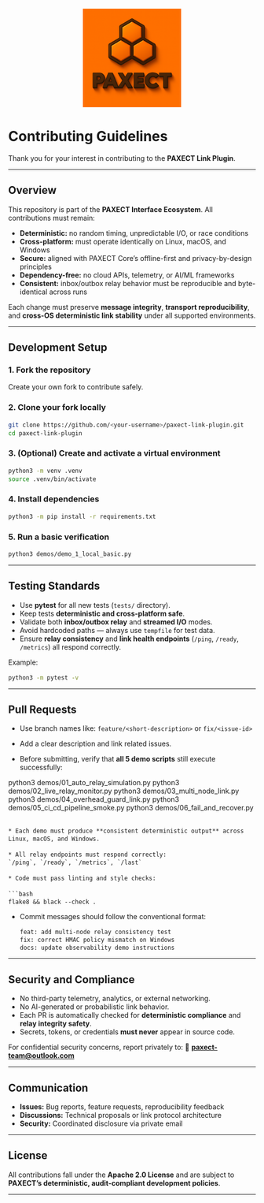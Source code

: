 <p align="center">
  <img src="ChatGPT%20Image%202%20okt%202025%2C%2022_33_51.png" alt="PAXECT logo" width="200"/>
</p>



# **Contributing Guidelines**

Thank you for your interest in contributing to the **PAXECT Link Plugin**.

---

## Overview

This repository is part of the **PAXECT Interface Ecosystem**.
All contributions must remain:

* **Deterministic:** no random timing, unpredictable I/O, or race conditions
* **Cross-platform:** must operate identically on Linux, macOS, and Windows
* **Secure:** aligned with PAXECT Core’s offline-first and privacy-by-design principles
* **Dependency-free:** no cloud APIs, telemetry, or AI/ML frameworks
* **Consistent:** inbox/outbox relay behavior must be reproducible and byte-identical across runs

Each change must preserve **message integrity**, **transport reproducibility**,
and **cross-OS deterministic link stability** under all supported environments.

---

## Development Setup

### 1. Fork the repository

Create your own fork to contribute safely.

### 2. Clone your fork locally

```bash
git clone https://github.com/<your-username>/paxect-link-plugin.git
cd paxect-link-plugin
```

### 3. (Optional) Create and activate a virtual environment

```bash
python3 -m venv .venv
source .venv/bin/activate
```

### 4. Install dependencies

```bash
python3 -m pip install -r requirements.txt
```

### 5. Run a basic verification

```bash
python3 demos/demo_1_local_basic.py
```

---

## Testing Standards

* Use **pytest** for all new tests (`tests/` directory).
* Keep tests **deterministic and cross-platform safe**.
* Validate both **inbox/outbox relay** and **streamed I/O** modes.
* Avoid hardcoded paths — always use `tempfile` for test data.
* Ensure **relay consistency** and **link health endpoints** (`/ping`, `/ready`, `/metrics`) all respond correctly.

Example:

```bash
python3 -m pytest -v
```

---

## Pull Requests

* Use branch names like:
  `feature/<short-description>` or `fix/<issue-id>`

* Add a clear description and link related issues.

* Before submitting, verify that **all 5 demo scripts** still execute successfully:

python3 demos/01_auto_relay_simulation.py
python3 demos/02_live_relay_monitor.py
python3 demos/03_multi_node_link.py
python3 demos/04_overhead_guard_link.py
python3 demos/05_ci_cd_pipeline_smoke.py
python3 demos/06_fail_and_recover.py

  ```

* Each demo must produce **consistent deterministic output** across Linux, macOS, and Windows.

* All relay endpoints must respond correctly:
  `/ping`, `/ready`, `/metrics`, `/last`

* Code must pass linting and style checks:

  ```bash
  flake8 && black --check .
  ```

* Commit messages should follow the conventional format:

  ```
  feat: add multi-node relay consistency test
  fix: correct HMAC policy mismatch on Windows
  docs: update observability demo instructions
  ```

---

## Security and Compliance

* No third-party telemetry, analytics, or external networking.
* No AI-generated or probabilistic link behavior.
* Each PR is automatically checked for **deterministic compliance**
  and **relay integrity safety**.
* Secrets, tokens, or credentials **must never** appear in source code.

For confidential security concerns, report privately to:
📧 **[paxect-team@outlook.com](mailto:paxect-team@outlook.com)**

---

## Communication

* **Issues:** Bug reports, feature requests, reproducibility feedback
* **Discussions:** Technical proposals or link protocol architecture
* **Security:** Coordinated disclosure via private email

---

## License

All contributions fall under the **Apache 2.0 License**
and are subject to **PAXECT’s deterministic, audit-compliant development policies**.

---

